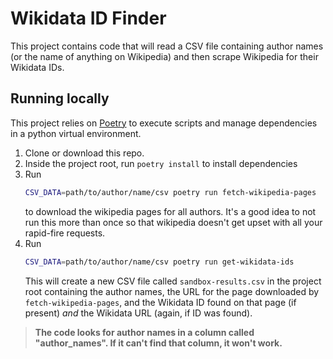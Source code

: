 # Wikidata ID Finder

This project contains code that will read a CSV file containing author names (or the name of anything on Wikipedia) and then scrape Wikipedia for their Wikidata IDs.


## Running locally

This project relies on [Poetry](https://python-poetry.org/docs/) to execute scripts and manage dependencies in a python virtual environment.

1. Clone or download this repo.
2. Inside the project root, run `poetry install` to install dependencies
3. Run 
   ```bash
   CSV_DATA=path/to/author/name/csv poetry run fetch-wikipedia-pages
   ```
   to download the wikipedia pages for all authors. It's a good idea to not run this more than once so that wikipedia doesn't get upset with all your rapid-fire requests.
4. Run
   ```bash
   CSV_DATA=path/to/author/name/csv poetry run get-wikidata-ids
   ```
   This will create a new CSV file called `sandbox-results.csv` in the project root containing the author names, the URL for the page downloaded by `fetch-wikipedia-pages`, and the Wikidata ID found on that page (if present) _and_ the Wikidata URL (again, if ID was found).


> **The code looks for author names in a column called "author_names". If it can't find that column, it won't work.**